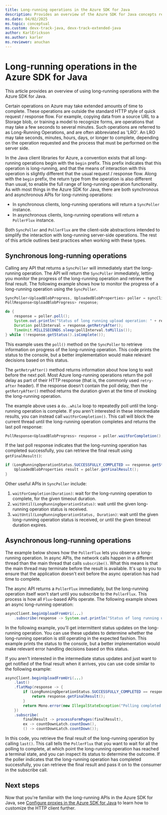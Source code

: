 ```yaml
---
title: Long-running operations in the Azure SDK for Java
description: Provides an overview of the Azure SDK for Java concepts related to long-running operations.
ms.date: 04/02/2025
ms.topic: conceptual
ms.custom: devx-track-java, devx-track-extended-java
author: KarlErickson
ms.author: karler
ms.reviewer: anuchan
---
```


# Long-running operations in the Azure SDK for Java

This article provides an overview of using long-running operations with the Azure SDK for Java.

Certain operations on Azure may take extended amounts of time to complete. These operations are outside the standard HTTP style of quick request / response flow. For example, copying data from a source URL to a Storage blob, or training a model to recognize forms, are operations that may take a few seconds to several minutes. Such operations are referred to as Long-Running Operations, and are often abbreviated as 'LRO'. An LRO may take seconds, minutes, hours, days, or longer to complete, depending on the operation requested and the process that must be performed on the server side.

In the Java client libraries for Azure, a convention exists that all long-running operations begin with the `begin` prefix. This prefix indicates that this operation is long-running, and that the means of interaction with this operation is slightly different that the usual request / response flow. Along with the `begin` prefix, the return type from the operation is also different than usual, to enable the full range of long-running operation functionality. As with most things in the Azure SDK for Java, there are both synchronous and asynchronous APIs for long-running operations:

* In synchronous clients, long-running operations will return a `SyncPoller` instance.
* In asynchronous clients, long-running operations will return a `PollerFlux` instance.

Both `SyncPoller` and `PollerFlux` are the client-side abstractions intended to simplify the interaction with long-running server-side operations. The rest of this article outlines best practices when working with these types.

## Synchronous long-running operations

Calling any API that returns a `SyncPoller` will immediately start the long-running operation. The API will return the `SyncPoller` immediately, letting you monitor the progress of the long-running operation and retrieve the final result. The following example shows how to monitor the progress of a long-running operation using the `SyncPoller`.

```java
SyncPoller<UploadBlobProgress, UploadedBlobProperties> poller = syncClient.beginUploadFromUri(<URI to upload from>)
PollResponse<UploadBlobProgress> response;

do {
    response = poller.poll();
    System.out.println("Status of long running upload operation: " + response.getStatus());
    Duration pollInterval = response.getRetryAfter();
    TimeUnit.MILLISECONDS.sleep(pollInterval.toMillis());
} while (!response.getStatus().isComplete());
```

This example uses the `poll()` method on the `SyncPoller` to retrieve information on progress of the long-running operation. This code prints the status to the console, but a better implementation would make relevant decisions based on this status.

The `getRetryAfter()` method returns information about how long to wait before the next poll. Most Azure long-running operations return the poll delay as part of their HTTP response (that is, the commonly used `retry-after` header). If the response doesn't contain the poll delay, then the `getRetryAfter()` method returns the duration given at the time of invoking the long-running operation.

The example above uses a `do..while` loop to repeatedly poll until the long-running operation is complete. If you aren't interested in these intermediate results, you can instead call `waitForCompletion()`. This call will block the current thread until the long-running operation completes and returns the last poll response:

```java
PollResponse<UploadBlobProgress> response = poller.waitForCompletion();
```

If the last poll response indicates that the long-running operation has completed successfully, you can retrieve the final result using `getFinalResult()`:

```java
if (LongRunningOperationStatus.SUCCESSFULLY_COMPLETED == response.getStatus()) {
    UploadedBlobProperties result = poller.getFinalResult();
}
```

Other useful APIs in `SyncPoller` include:

1. `waitForCompletion(Duration)`: wait for the long-running operation to complete, for the given timeout duration.
1. `waitUntil(LongRunningOperationStatus)`: wait until the given long-running operation status is received.
1. `waitUntil(LongRunningOperationStatus, Duration)`: wait until the given long-running operation status is received, or until the given timeout duration expires.

## Asynchronous long-running operations

The example below shows how the `PollerFlux` lets you observe a long-running operation. In async APIs, the network calls happen in a different thread than the main thread that calls `subscribe()`. What this means is that the main thread may terminate before the result is available. It's up to you to ensure that the application doesn't exit before the async operation has had time to complete.

The async API returns a `PollerFlux` immediately, but the long-running operation itself won't start until you subscribe to the `PollerFlux`. This process is how all `Flux`-based APIs operate. The following example shows an async long-running operation:

```java
asyncClient.beginUploadFromUri(...)
    .subscribe(response -> System.out.println("Status of long running upload operation: " + response.getStatus()));
```

In the following example, you'll get intermittent status updates on the long-running operation. You can use these updates to determine whether the long-running operation is still operating in the expected fashion. This example prints the status to the console, but a better implementation would make relevant error handling decisions based on this status.

If you aren't interested in the intermediate status updates and just want to get notified of the final result when it arrives, you can use code similar to the following example:

```java
asyncClient.beginUploadFromUri(...)
    .last()
    .flatMap(response -> {
        if (LongRunningOperationStatus.SUCCESSFULLY_COMPLETED == response.getStatus()) {
            return response.getFinalResult();
        }
        return Mono.error(new IllegalStateException("Polling completed unsuccessfully with status: "+ response.getStatus()));
    })
    .subscribe(
        finalResult -> processFormPages(finalResult),
        ex -> countDownLatch.countDown(),
        () -> countDownLatch.countDown());
```

In this code, you retrieve the final result of the long-running operation by calling `last()`. This call tells the `PollerFlux` that you want to wait for all the polling to complete, at which point the long-running operation has reached a terminal state, and you can inspect its status to determine the outcome. If the poller indicates that the long-running operation has completed successfully, you can retrieve the final result and pass it on to the consumer in the subscribe call.

## Next steps

Now that you're familiar with the long-running APIs in the Azure SDK for Java, see [Configure proxies in the Azure SDK for Java](proxying.md) to learn how to customize the HTTP client further.
